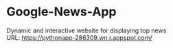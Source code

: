 # Google-News-App
Dynamic and interactive website for displaying top news <br/>
URL: https://pythonapp-286309.wn.r.appspot.com/
